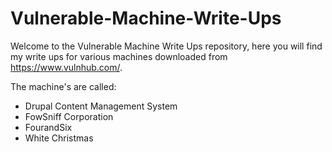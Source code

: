 # Vulnerable-Machine-Write-Ups
Welcome to the Vulnerable Machine Write Ups repository, here you will find my write ups for various machines downloaded from https://www.vulnhub.com/.

The machine's are called:

- Drupal Content Management System
- FowSniff Corporation
- FourandSix
- White Christmas

